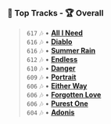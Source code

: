 ### :musical_note: Top Tracks - :trophy: Overall

>
> `617` :notes: • **[All I Need](https://www.last.fm/music/Etro+Anime/_/All+I+Need)**  
> `616` :notes: • **[Diablo](https://www.last.fm/music/Etro+Anime/_/Diablo)**  
> `616` :notes: • **[Summer Rain](https://www.last.fm/music/Etro+Anime/_/Summer+Rain)**  
> `612` :notes: • **[Endless](https://www.last.fm/music/Etro+Anime/_/Endless)**  
> `610` :notes: • **[Danger](https://www.last.fm/music/Etro+Anime/_/Danger)**  
> `609` :notes: • **[Portrait](https://www.last.fm/music/Etro+Anime/_/Portrait)**  
> `606` :notes: • **[Either Way](https://www.last.fm/music/Etro+Anime/_/Either+Way)**  
> `606` :notes: • **[Forgotten Love](https://www.last.fm/music/Etro+Anime/_/Forgotten+Love)**  
> `606` :notes: • **[Purest One](https://www.last.fm/music/Etro+Anime/_/Purest+One)**  
> `604` :notes: • **[Adonis](https://www.last.fm/music/Etro+Anime/_/Adonis)**  